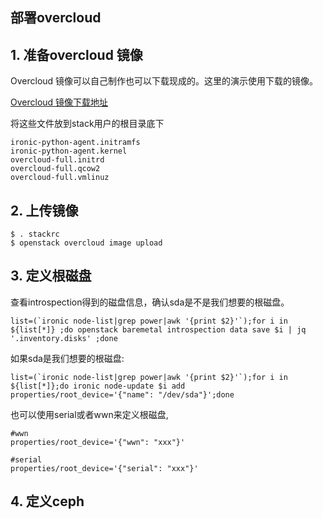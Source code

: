 部署overcloud
---
## 1. 准备overcloud 镜像
Overcloud 镜像可以自己制作也可以下载现成的。这里的演示使用下载的镜像。

[Overcloud 镜像下载地址](http://buildlogs.centos.org/centos/7/cloud/x86_64/tripleo_images/)

将这些文件放到stack用户的根目录底下
```
ironic-python-agent.initramfs
ironic-python-agent.kernel
overcloud-full.initrd
overcloud-full.qcow2
overcloud-full.vmlinuz
```

## 2. 上传镜像
```
$ . stackrc
$ openstack overcloud image upload
```


## 3. 定义根磁盘
查看introspection得到的磁盘信息，确认sda是不是我们想要的根磁盘。
```
list=(`ironic node-list|grep power|awk '{print $2}'`);for i in  ${list[*]} ;do openstack baremetal introspection data save $i | jq '.inventory.disks' ;done
```
如果sda是我们想要的根磁盘:
```
list=(`ironic node-list|grep power|awk '{print $2}'`);for i in ${list[*]};do ironic node-update $i add properties/root_device='{"name": "/dev/sda"}';done
```
也可以使用serial或者wwn来定义根磁盘,
```
#wwn
properties/root_device='{"wwn": "xxx"}'

#serial
properties/root_device='{"serial": "xxx"}'
```

## 4. 定义ceph